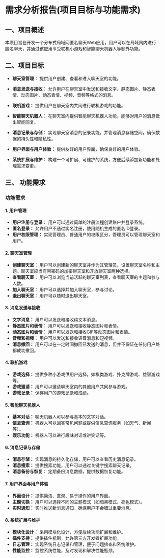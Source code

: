 # 需求分析报告(项目目标与功能需求)

## 一、项目概述

本项目旨在开发一个分布式局域网匿名聊天Web应用，用户可以在局域网内进行匿名聊天，并通过该应用享受联机小游戏和智能聊天机器人等额外功能。

## 二、项目目标

- **聊天室管理：** 提供用户创建、查看和进入聊天室的功能。

- **消息发送与接收：** 允许用户在聊天室中发送和接收文字、静态图片、静态表情、动态图片、动态表情、视频、音频等格式的消息。
- **联机游戏：** 提供用户在聊天室内共同进行联机游戏的功能。
- **智能聊天机器人：** 在聊天室内提供智能聊天机器人功能，能够对用户的消息做出智能回复。
- **消息记录与存储：** 实现聊天室消息的记录功能，并管理消息存储空间，确保数据的持久性和隐私性。
- **用户界面与用户体验：** 提供友好的用户界面，确保良好的用户体验。
- **系统扩展与维护：** 构建一个可扩展、可维护的系统，方便后续添加新功能和处理需求变更。

## 三、 功能需求

### 功能需求

#### 1. 用户管理

- **用户注册与登录：** 用户可以通过简单的注册流程创建账户并登录系统。
- **匿名登录：** 允许用户不通过实名注册，使用随机生成的匿名ID登录。
- **用户权限管理：** 实现管理员、普通用户的权限区分，管理员可以管理聊天室和用户。

#### 2. 聊天室管理

- **创建聊天室：** 用户可以创建新的聊天室并作为其管理员，设置聊天室名称和主题。聊天室应当有带密码的加密聊天室和开放聊天室两种选择。
- **查看聊天室：** 用户可以浏览当前活跃的聊天室列表，查看聊天室的主题和参与人数。
- **加入聊天室：** 用户可以选择并加入聊天室，参与讨论。
- **退出聊天室：** 用户可以随时退出聊天室。

#### 3. 消息发送与接收

- **文字消息：** 用户可以发送和接收纯文本消息。
- **静态图片和表情：** 用户可以发送和接收静态图片和表情。
- **动态图片和表情：** 用户可以发送和接收GIF等动态图片和表情。
- **音频和视频：** 用户可以发送和接收语音消息和短视频。
- **消息撤回：** 用户可以在一定时间撤回已发送的消息，但并不保证在任何用户处都成功撤回。

#### 4. 联机游戏

- **游戏选择：** 提供多种小游戏供用户选择，如棋类游戏、扑克牌游戏、益智游戏等。
- **游戏邀请：** 用户可以邀请聊天室内的其他用户共同参与游戏。
- **游戏记录：** 保存用户的游戏记录和成绩。

#### 5. 智能聊天机器人

- **基本对话：** 聊天机器人可以参与基本的文字对话。
- **信息查询：** 机器人可以回答常见问题或提供信息查询服务（如天气、新闻等）。
- **娱乐功能：** 机器人可以进行趣味对话或讲笑话等。

#### 6. 消息记录与存储

- **消息存储：** 实现消息的持久化存储，用户可以查看历史消息记录。
- **消息搜索：** 提供搜索功能，用户可以通过关键字搜索聊天记录。
- **消息备份与恢复：** 定期备份消息数据，提供数据恢复功能。

#### 7. 用户界面与用户体验

- **界面设计：** 提供简洁、直观、易于操作的用户界面。
- **主题切换：** 用户可以选择不同的主题模式（如暗黑模式、亮色模式）。
- **实时通知：** 实时推送新消息通知，确保用户不会错过重要消息。

#### 8. 系统扩展与维护

- **模块化设计：** 采用模块化设计，方便后续功能扩展和维护。
- **插件支持：** 提供插件机制，允许第三方开发者扩展功能。
- **日志管理：** 实现系统日志记录和管理，便于问题排查和系统维护。
- **性能监控：** 监控系统性能，及时发现和解决性能瓶颈。

